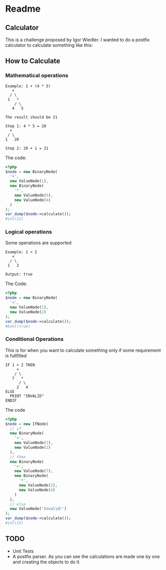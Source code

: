 # Readme

## Calculator
This is a challenge proposed by Igor Wiedler. I wanted to do a postfix calculator to calculate something like this:


## How to Calculate

### Mathematical operations


```
Example: 1 + (4 * 5)
   +
  / \
 1   *
    / \
   4   5

The result should be 21

Step 1: 4 * 5 = 20
  +
 / \
1   20

Step 2: 20 + 1 = 21
```
The code:

```php
<?php
$node = new BinaryNode(
  '+',
  new ValueNode(1),
  new BinaryNode(
    '*',
    new ValueNode(5),
    new ValueNode(4)
  )
);
var_dump($node->calculate());
#int(21)
```

### Logical operations
Some operations are supported

```
Example: 1 < 2
   <
  / \
 1   2

Output: true
```

The Code:
```php
<?php
$node = new BinaryNode(
  '<',
  new ValueNode(1),
  new ValueNode(2)
);
var_dump($node->calculate());
#bool(true)
```

### Conditional Operations
This is for when you want to calculate something only if some requirement is fullfilled

```
IF 1 < 2 THEN
     +
    / \
   7   *
      / \
     2   4
ELSE
  PRINT "INVALID"
ENDIF

```
The code

```php
<?php
$node = new IfNode(
  // if
  new BinaryNode(
    '<',
    new ValueNode(1),
    new ValueNode(2)
  ),
  // then
  new BinaryNode(
    '+',
    new ValueNode(7),
    new BinaryNode(
      '*',
      new ValueNode(2),
      new ValueNode(4)
    )
  ),
  // else
  new ValueNode('Invalid!')
);
var_dump($node->calculate());
#int(15)
```

## TODO
* Unit Tests
* A postfix parser. As you can see the calculations are made one by one and creating the objects to do it.
